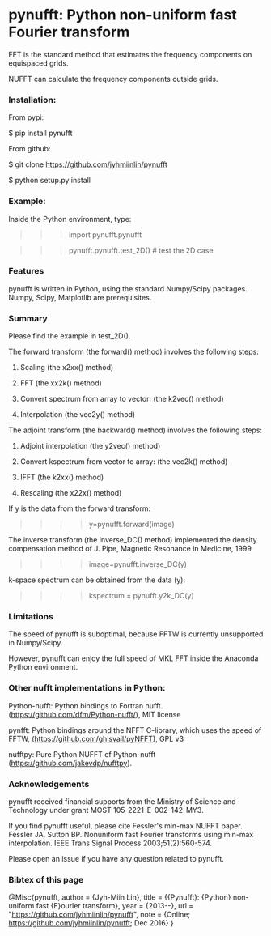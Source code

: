# pynufft: Python non-uniform fast Fourier transform


FFT is the standard method that estimates the frequency components on equispaced grids.

NUFFT can calculate the frequency components outside grids.


### Installation:

From pypi:

$ pip install pynufft

From github:

$ git clone https://github.com/jyhmiinlin/pynufft

$ python setup.py install

### Example:

Inside the Python environment, type:

>>> import pynufft.pynufft

>>> pynufft.pynufft.test_2D() # test the 2D case


### Features

pynufft is written in Python, using the standard Numpy/Scipy packages. Numpy, Scipy, Matplotlib are prerequisites.

### Summary

Please find the example in test_2D().

The forward transform (the forward() method) involves the following steps:

1. Scaling (the x2xx() method)

2. FFT (the xx2k() method)

3. Convert spectrum from array to vector: (the k2vec() method)

4. Interpolation (the vec2y() method)


The adjoint transform (the backward() method) involves the following steps:

1. Adjoint interpolation (the y2vec() method)

2. Convert kspectrum from vector to array: (the vec2k() method)

3. IFFT (the k2xx() method)

4. Rescaling (the x22x() method)


If y is the data from the forward transform:
>>>> y=pynufft.forward(image)

The inverse transform (the inverse_DC() method) implemented the density compensation method of J. Pipe, Magnetic Resonance in Medicine, 1999
>>>>image=pynufft.inverse_DC(y)

k-space spectrum can be obtained from the data (y):
>>>>kspectrum = pynufft.y2k_DC(y)

### Limitations

The speed of pynufft is suboptimal, because FFTW is currently unsupported in Numpy/Scipy. 

However, pynufft can enjoy the full speed of MKL FFT inside the Anaconda Python environment.

### Other nufft implementations in Python:

Python-nufft: Python bindings to Fortran nufft. (https://github.com/dfm/Python-nufft/), MIT license

pynfft: Python bindings around the NFFT C-library, which uses the speed of FFTW, (https://github.com/ghisvail/pyNFFT), GPL v3

nufftpy: Pure Python NUFFT of Python-nufft (https://github.com/jakevdp/nufftpy). 

### Acknowledgements

pynufft received financial supports from the Ministry of Science and Technology under grant MOST 105-2221-E-002-142-MY3.

If you find pynufft useful, please cite Fessler's min-max NUFFT paper. 
Fessler JA, Sutton BP. Nonuniform fast Fourier transforms using min-max interpolation. IEEE Trans Signal Process 2003;51(2):560-574.

Please open an issue if you have any question related to pynufft.

### Bibtex of this page

@Misc{pynufft, author = {Jyh-Miin Lin}, title = {{Pynufft}: {Python} non-uniform fast {F}ourier transform}, year = {2013--}, url = "https://github.com/jyhmiinlin/pynufft", note = {Online; https://github.com/jyhmiinlin/pynufft; Dec 2016} }

